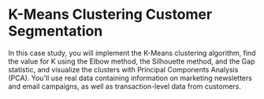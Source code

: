 # K-Means Clustering Customer Segmentation

In this case study, you will implement the K-Means clustering algorithm, find the value for K using the Elbow method, the Silhouette method, and the Gap statistic, and
visualize the clusters with Principal Components Analysis (PCA). You'll use real data containing information on marketing newsletters and email campaigns, as well as
transaction-level data from customers.


